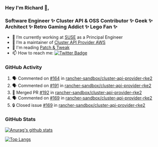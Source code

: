 ### Hey I'm Richard 👋, 

<h3 align="left">Software Engineer ✨ Cluster API & OSS Contributor ✨ Geek ✨ Architect ✨ Retro Gaming Addict ✨ Lego Fan ✨</h3>

- 🔭 I’m currently working at [SUSE](https://www.suse.com/) as a Principal Engineer
- 👯 I’m a maintainer of [Cluster API Provider AWS](https://github.com/kubernetes-sigs/cluster-api-provider-aws)
- 💬 I'm reading [Patch & Tweak](https://bjooks.com/products/patch-tweak-exploring-modular-synthesis)
- 📫 How to reach me: [![Twitter Badge](https://img.shields.io/badge/-@fruit_case-00acee?style=flat&logo=Twitter&logoColor=white)](https://twitter.com/intent/follow?screen_name=fruit_case "Follow on Twitter")

### GitHub Activity 

<!--START_SECTION:activity-->
1. 🗣 Commented on [#164](https://github.com/rancher-sandbox/cluster-api-provider-rke2/pull/164#issuecomment-1807964001) in [rancher-sandbox/cluster-api-provider-rke2](https://github.com/rancher-sandbox/cluster-api-provider-rke2)
2. 🗣 Commented on [#191](https://github.com/rancher-sandbox/cluster-api-provider-rke2/pull/191#issuecomment-1807961824) in [rancher-sandbox/cluster-api-provider-rke2](https://github.com/rancher-sandbox/cluster-api-provider-rke2)
3. 🎉 Merged PR [#192](https://github.com/rancher-sandbox/cluster-api-provider-rke2/pull/192) in [rancher-sandbox/cluster-api-provider-rke2](https://github.com/rancher-sandbox/cluster-api-provider-rke2)
4. 🗣 Commented on [#169](https://github.com/rancher-sandbox/cluster-api-provider-rke2/issues/169#issuecomment-1807933977) in [rancher-sandbox/cluster-api-provider-rke2](https://github.com/rancher-sandbox/cluster-api-provider-rke2)
5. 🔒 Closed issue [#169](https://github.com/rancher-sandbox/cluster-api-provider-rke2/issues/169) in [rancher-sandbox/cluster-api-provider-rke2](https://github.com/rancher-sandbox/cluster-api-provider-rke2)
<!--END_SECTION:activity-->

### GitHub Stats

[![Anurag's github stats](https://github-readme-stats.vercel.app/api?username=richardcase&count_private=true&show_icons=true)](https://github.com/anuraghazra/github-readme-stats)

[![Top Langs](https://github-readme-stats.vercel.app/api/top-langs/?username=richardcase&hide=html&layout=compact)](https://github.com/anuraghazra/github-readme-stats)
